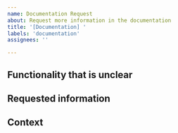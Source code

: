 ```yaml
---
name: Documentation Request
about: Request more information in the documentation
title: '[Documentation] '
labels: 'documentation'
assignees: ''

---
```


## Functionality that is unclear
<!-- Please elaborate which functionality you would like more information on  -->

## Requested information
<!-- Please elaborate what information you are missing in the documentation  -->

## Context
<!-- Why is this information important to you? How does it help you in working with the project?  -->
